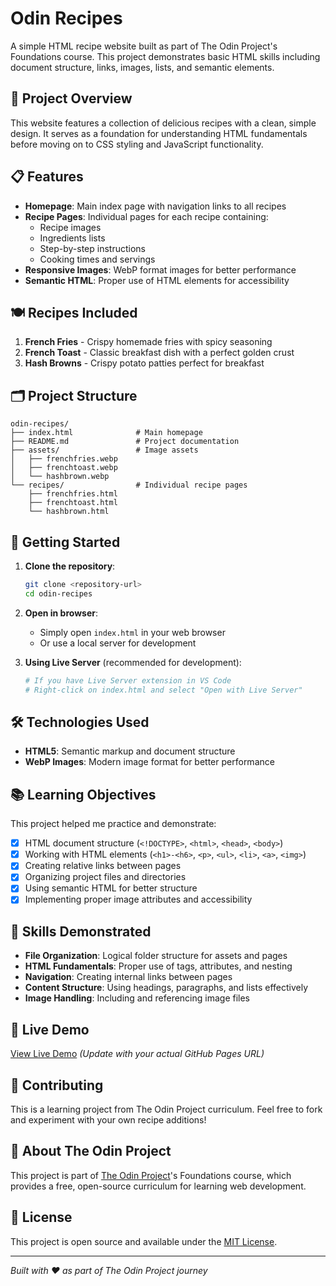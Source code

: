 # Odin Recipes

A simple HTML recipe website built as part of The Odin Project's Foundations course. This project demonstrates basic HTML skills including document structure, links, images, lists, and semantic elements.

## 🍳 Project Overview

This website features a collection of delicious recipes with a clean, simple design. It serves as a foundation for understanding HTML fundamentals before moving on to CSS styling and JavaScript functionality.

## 📋 Features

- **Homepage**: Main index page with navigation links to all recipes
- **Recipe Pages**: Individual pages for each recipe containing:
  - Recipe images
  - Ingredients lists
  - Step-by-step instructions
  - Cooking times and servings
- **Responsive Images**: WebP format images for better performance
- **Semantic HTML**: Proper use of HTML elements for accessibility

## 🍽️ Recipes Included

1. **French Fries** - Crispy homemade fries with spicy seasoning
2. **French Toast** - Classic breakfast dish with a perfect golden crust
3. **Hash Browns** - Crispy potato patties perfect for breakfast

## 🗂️ Project Structure

```
odin-recipes/
├── index.html              # Main homepage
├── README.md               # Project documentation
├── assets/                 # Image assets
│   ├── frenchfries.webp
│   ├── frenchtoast.webp
│   └── hashbrown.webp
└── recipes/                # Individual recipe pages
    ├── frenchfries.html
    ├── frenchtoast.html
    └── hashbrown.html
```

## 🚀 Getting Started

1. **Clone the repository**:
   ```bash
   git clone <repository-url>
   cd odin-recipes
   ```

2. **Open in browser**:
   - Simply open `index.html` in your web browser
   - Or use a local server for development

3. **Using Live Server** (recommended for development):
   ```bash
   # If you have Live Server extension in VS Code
   # Right-click on index.html and select "Open with Live Server"
   ```

## 🛠️ Technologies Used

- **HTML5**: Semantic markup and document structure
- **WebP Images**: Modern image format for better performance

## 📚 Learning Objectives

This project helped me practice and demonstrate:

- [x] HTML document structure (`<!DOCTYPE>`, `<html>`, `<head>`, `<body>`)
- [x] Working with HTML elements (`<h1>-<h6>`, `<p>`, `<ul>`, `<li>`, `<a>`, `<img>`)
- [x] Creating relative links between pages
- [x] Organizing project files and directories
- [x] Using semantic HTML for better structure
- [x] Implementing proper image attributes and accessibility

## 🎯 Skills Demonstrated

- **File Organization**: Logical folder structure for assets and pages
- **HTML Fundamentals**: Proper use of tags, attributes, and nesting
- **Navigation**: Creating internal links between pages
- **Content Structure**: Using headings, paragraphs, and lists effectively
- **Image Handling**: Including and referencing image files

## 🔗 Live Demo

[View Live Demo](https://your-username.github.io/odin-recipes) *(Update with your actual GitHub Pages URL)*

## 🤝 Contributing

This is a learning project from The Odin Project curriculum. Feel free to fork and experiment with your own recipe additions!

## 📖 About The Odin Project

This project is part of [The Odin Project](https://www.theodinproject.com/)'s Foundations course, which provides a free, open-source curriculum for learning web development.

## 📝 License

This project is open source and available under the [MIT License](LICENSE).

---

*Built with ❤️ as part of The Odin Project journey*